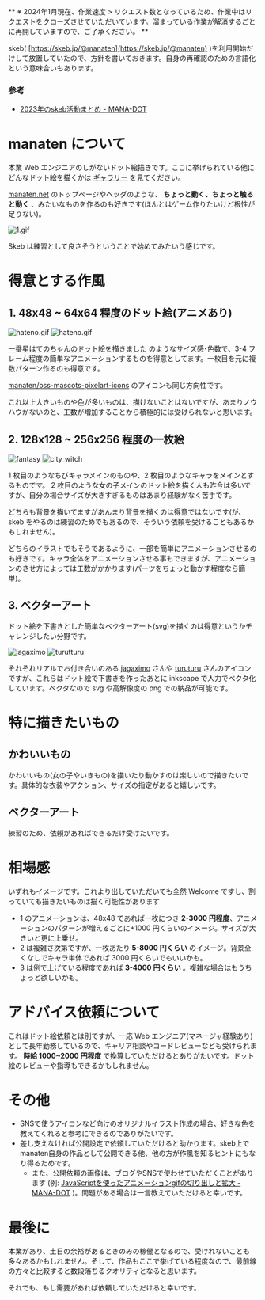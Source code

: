 <!--
title: Skeb活動の方針
date:  2023-09-10 00:00
categories: []
-->

** ※ 2024年1月現在、作業速度 > リクエスト数となっているため、作業中はリクエストをクローズさせていただいています。溜まっている作業が解消するごとに再開していますので、ご了承ください。 **

skeb( [https://skeb.jp/@manaten](https://skeb.jp/@manaten) )を利用開始だけして放置していたので、方針を書いておきます。自身の再確認のための言語化という意味合いもあります。

### 参考

- [2023年のskeb活動まとめ - MANA-DOT](https://blog.manaten.net/entry/2023-skeb)

<!-- more -->

# manaten について

本業 Web エンジニアのしがないドット絵描きです。ここに挙げられている他にどんなドット絵を描くかは [ギャラリー](https://manaten.net/gallery) を見てください。

[manaten.net](https://manaten.net/) のトップページやヘッダのような、 **ちょっと動く、ちょっと触ると動く** 、みたいなものを作るのも好きです(ほんとはゲーム作りたいけど根性が足りない)。

![1.gif](https://manaten.net/wp-content/uploads/2023/09/header.gif)

Skeb は練習として良さそうということで始めてみたいう感じです。

# 得意とする作風

## 1. 48x48 ~ 64x64 程度のドット絵(アニメあり)

![hateno.gif](https://manaten.net/wp-content/uploads/2023/03/hateno_x2_3.gif)
![hateno.gif](https://manaten.net/wp-content/uploads/2023/03/hateno_x2_4.gif)

[一番星はてのちゃんのドット絵を描きました](https://blog.manaten.net/entry/firststar-hateno-pixelart) のようなサイズ感･色数で、3-4 フレーム程度の簡単なアニメーションするものを得意としてます。一枚目を元に複数パターン作るのも得意です。

[manaten/oss-mascots-pixelart-icons](https://github.com/manaten/oss-mascots-pixelart-icons) のアイコンも同じ方向性です。

これ以上大きいものや色が多いものは、描けないことはないですが、あまりノウハウがないのと、工数が増加することから積極的には受けられないと思います。

## 2. 128x128 ~ 256x256 程度の一枚絵

![fantasy](https://manaten.net/gallery/images/fantasy_2.gif)
![city_witch](https://manaten.net/gallery/images/city_witch.gif)

1 枚目のようなちびキャラメインのものや、2 枚目のようなキャラをメインとするものです。
2 枚目のような女の子メインのドット絵を描く人も昨今は多いですが、自分の場合サイズが大きすぎるものはあまり経験がなく苦手です。

どちらも背景を描いてますがあんまり背景を描くのは得意ではないです(が、skeb をやるのは練習のためでもあるので、そういう依頼を受けることもあるかもしれません)。

どちらのイラストでもそうであるように、一部を簡単にアニメーションさせるのも好きです。キャラ全体をアニメーションさせる事もできますが、アニメーションのさせ方によっては工数がかかります(パーツをちょっと動かす程度なら簡単)。

## 3. ベクターアート

ドット絵を下書きとした簡単なベクターアート(svg)を描くのは得意というかチャレンジしたい分野です。

![jagaximo](https://manaten.net/wp-content/uploads/2023/09/jagaximo.png)
![turutturu](https://manaten.net/wp-content/uploads/2023/09/turuturu_big.png)

それぞれリアルでお付き合いのある [jagaximo](https://twitter.com/jagaximo) さんや [turuturu](https://www.youtube.com/@turuturu8405) さんのアイコンですが、これらはドット絵で下書きを作ったあとに inkscape で人力でベクタ化しています。ベクタなので svg や高解像度の png での納品が可能です。

# 特に描きたいもの

## かわいいもの

かわいいもの(女の子やいきもの)を描いたり動かすのは楽しいので描きたいです。具体的な衣装やアクション、サイズの指定があると嬉しいです。

## ベクターアート

練習のため、依頼があればできるだけ受けたいです。

# 相場感

いずれもイメージです。これより出していただいても全然 Welcome ですし、割っていても描きたいものは描く可能性があります

- 1 のアニメーションは、48x48 であれば一枚につき **2-3000 円程度**、アニメーションのパターンが増えるごとに+1000 円くらいのイメージ。サイズが大きいと更に上乗せ。
- 2 は複雑さ次第ですが、一枚あたり **5-8000 円くらい** のイメージ。背景全くなしでキャラ単体であれば 3000 円くらいでもいいかも。
- 3 は例で上げている程度であれば **3-4000 円くらい** 。複雑な場合はもうちょっと欲しいかも。

# アドバイス依頼について

これはドット絵依頼とは別ですが、一応 Web エンジニア(マネージャ経験あり)として長年勤務しているので、キャリア相談やコードレビューなども受けられます。 **時給 1000~2000 円程度** で換算していただけるとありがたいです。ドット絵のレビューや指導もできるかもしれません。

# その他

- SNSで使うアイコンなど向けのオリジナルイラスト作成の場合、好きな色を教えてくれると参考にできるのでありがたいです。
- 差し支えなければ公開設定で依頼していただけると助かります。skeb上でmanaten自身の作品として公開できる他、他の方が作風を知るヒントにもなり得るためです。
  - また、公開依頼の画像は、ブログやSNSで使わせていただくことがあります (例: [JavaScriptを使ったアニメーションgifの切り出しと拡大 - MANA-DOT](https://blog.manaten.net/entry/shap-jimp-animate-gif) )。問題がある場合は一言教えていただけると幸いです。

# 最後に

本業があり、土日の余裕があるときのみの稼働となるので、受けれないことも多々あるかもしれません。そして、作品もここで挙げている程度なので、最前線の方々と比較すると数段落ちるクオリティとなると思います。

それでも、もし需要があれば依頼していただけると幸いです。
